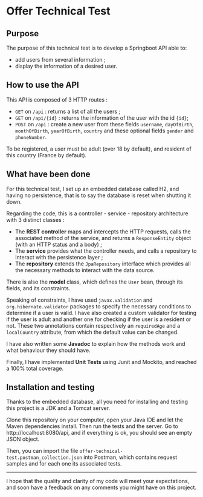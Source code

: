 # Offer Technical Test


## Purpose
The purpose of this technical test is to develop a Springboot API able to:
* add users from several information ;
* display the information of a desired user.


## How to use the API
This API is composed of 3 HTTP routes : 
* `GET` on `/api` : returns a list of all the users ;
* `GET` on `/api/{id}` : returns the information of the user with the id `{id}`;
* `POST` on `/api` : create a new user from these fields `username`, `dayOfBirth`, `monthOfBirth`, `yearOfBirth`,
`country` and these optional fields `gender` and `phoneNumber`.

To be registered, a user must be adult (over 18 by default), and resident of this country (France by default).


## What have been done
For this technical test, I set up an embedded database called H2, and having no persistence, that is to say the database
is reset when shutting it down. 

Regarding the code, this is a controller - service - repository architecture with 3 distinct classes :
* The **REST controller** maps and intercepts the HTTP requests, calls the associated method of the service, and returns 
a `ResponseEntity` object (with an HTTP status and a body) ;
* The **service** provides what the controller needs, and calls a repository to interact with the persistence layer ;
* The **repository** extends the `JpaRepository` interface which provides all the necessary methods to interact with the
data source.

There is also the **model** class, which defines the `User` bean, through its fields, and its constraints.

Speaking of constraints, I have used `javax.validation` and `org.hibernate.validator` packages to specify the necessary
conditions to determine if a user is valid. I have also created a custom validator for testing if the user is adult
and another one for checking if the user is a resident or not. These two annotations contain respectively an 
`requiredAge` and a `localCountry` attribute, from which the default value can be changed.

I have also written some **Javadoc** to explain how the methods work and what behaviour they should have.

Finally, I have implemented **Unit Tests** using Junit and Mockito, and reached a 100% total coverage.


## Installation and testing
Thanks to the embedded database, all you need for installing and testing this project is a JDK and a Tomcat server.

Clone this repository on your computer, open your Java IDE and let the Maven dependencies install. Then run the tests
and the server. Go to http://localhost:8080/api, and if everything is ok, you should see an empty JSON object.

Then, you can import the file `offer-technical-test.postman_collection.json` into Postman, which contains request
samples and for each one its associated tests.

**********
I hope that the quality and clarity of my code will meet your expectations, and soon have a feedback on any comments 
you might have on this project.